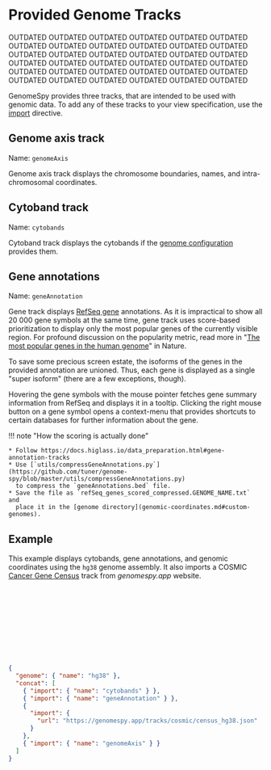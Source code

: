 # Provided Genome Tracks

OUTDATED OUTDATED OUTDATED OUTDATED OUTDATED OUTDATED OUTDATED OUTDATED OUTDATED
OUTDATED OUTDATED OUTDATED OUTDATED OUTDATED OUTDATED OUTDATED OUTDATED OUTDATED
OUTDATED OUTDATED OUTDATED OUTDATED OUTDATED OUTDATED OUTDATED OUTDATED OUTDATED
OUTDATED OUTDATED OUTDATED OUTDATED OUTDATED OUTDATED OUTDATED OUTDATED OUTDATED

GenomeSpy provides three tracks, that are intended to be used with genomic
data. To add any of these tracks to your view specification, use the
[import](../grammar/import.md) directive.

## Genome axis track

Name: `genomeAxis`

Genome axis track displays the chromosome boundaries, names, and
intra-chromosomal coordinates.

## Cytoband track

Name: `cytobands`

Cytoband track displays the cytobands if the [genome
configuration](genomic-coordinates.md) provides them.

## Gene annotations

Name: `geneAnnotation`

Gene track displays [RefSeq gene](https://www.ncbi.nlm.nih.gov/refseq/rsg/)
annotations. As it is impractical to show all 20 000 gene symbols at the same
time, gene track uses score-based prioritization to display only the most
popular genes of the currently visible region. For profound discussion on the
popularity metric, read more in "[The most popular genes in the human
genome](https://www.nature.com/articles/d41586-017-07291-9)" in Nature.

To save some precious screen estate, the isoforms of the genes in the
provided annotation are unioned. Thus, each gene is displayed as a single
"super isoform" (there are a few exceptions, though).

Hovering the gene symbols with the mouse pointer fetches gene summary
information from RefSeq and displays it in a tooltip. Clicking the right
mouse button on a gene symbol opens a context-menu that provides shortcuts to
certain databases for further information about the gene.

!!! note "How the scoring is actually done"

    * Follow https://docs.higlass.io/data_preparation.html#gene-annotation-tracks
    * Use [`utils/compressGeneAnnotations.py`](https://github.com/tuner/genome-spy/blob/master/utils/compressGeneAnnotations.py)
      to compress the `geneAnnotations.bed` file.
    * Save the file as `refSeq_genes_scored_compressed.GENOME_NAME.txt` and
      place it in the [genome directory](genomic-coordinates.md#custom-genomes).

## Example

This example displays cytobands, gene annotations, and genomic coordinates
using the `hg38` genome assembly. It also imports a COSMIC [Cancer Gene
Census](https://cancer.sanger.ac.uk/census) track from _genomespy.app_
website.

<div class="embed-example">
    <div class="embed-container" style="height: 140px"></div>
    <div class="embed-spec">

```json
{
  "genome": { "name": "hg38" },
  "concat": [
    { "import": { "name": "cytobands" } },
    { "import": { "name": "geneAnnotation" } },
    {
      "import": {
        "url": "https://genomespy.app/tracks/cosmic/census_hg38.json"
      }
    },
    { "import": { "name": "genomeAxis" } }
  ]
}
```

</div>
</div>
